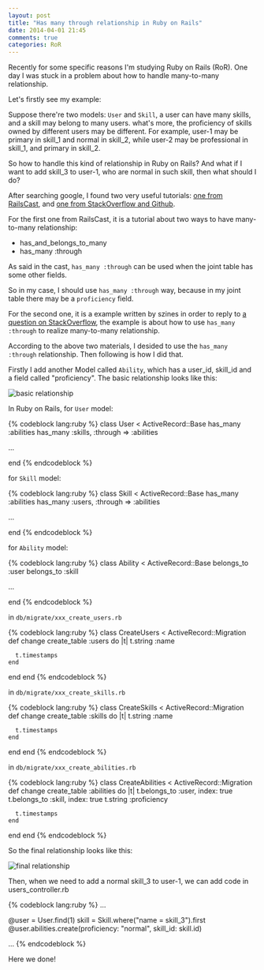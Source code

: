 ```yaml
---
layout: post
title: "Has many through relationship in Ruby on Rails"
date: 2014-04-01 21:45
comments: true
categories: RoR
---
```


Recently for some specific reasons I'm studying Ruby on Rails (RoR). One day I was stuck in a problem about how to handle many-to-many relationship.

Let's firstly see my example:

Suppose there're two models: `User` and `Skill`, a user can have many skills, and a skill may belong to many users. what's more, the proficiency of skills owned by different users may be different. For example, user-1 may be primary in skill_1 and normal in skill_2, while user-2 may be professional in skill_1, and primary in skill_2. 

So how to handle this kind of relationship in Ruby on Rails? And what if I want to add skill_3 to user-1, who are normal in such skill, then what should I do?

After searching google, I found two very useful tutorials: [one from RailsCast](http://railscasts.com/episodes/47-two-many-to-many), and [one from StackOverflow and Github](https://github.com/szines/hodor_filmdb).

For the first one from RailsCast, it is a tutorial about two ways to have many-to-many relationship: 

* has_and_belongs_to_many
* has_many :through

As said in the cast, `has_many :through` can be used when the joint table has some other fields.

So in my case, I should use `has_many :through` way, because in my joint table there may be a `proficiency` field.

For the second one, it is a example written by szines in order to reply to [a question on StackOverflow](), the example is about how to use `has_many :through` to realize many-to-many relationship.

According to the above two materials, I desided to use the `has_many :through` relationship. Then following is how I did that.

Firstly I add another Model called `Ability`, which has a user_id, skill_id and a field called "proficiency". The basic relationship looks like this:

![basic relationship](http://ytliu.info/images/2014-04-01-1.png "basic relationship")

In Ruby on Rails, for `User` model:

{% codeblock lang:ruby %}
class User < ActiveRecord::Base
  has_many :abilities
  has_many :skills, :through => :abilities

  ...

end
{% endcodeblock %}

for `Skill` model:

{% codeblock lang:ruby %}
class Skill < ActiveRecord::Base
  has_many :abilities
  has_many :users, :through => :abilities

  ...
  
end
{% endcodeblock %}

for `Ability` model:

{% codeblock lang:ruby %}
class Ability < ActiveRecord::Base
  belongs_to :user
  belongs_to :skill

  ...

end
{% endcodeblock %}

in `db/migrate/xxx_create_users.rb`

{% codeblock lang:ruby %}
class CreateUsers < ActiveRecord::Migration
  def change
    create_table :users do |t|
      t.string :name

      t.timestamps
    end
  end
end
{% endcodeblock %}

in `db/migrate/xxx_create_skills.rb`

{% codeblock lang:ruby %}
class CreateSkills < ActiveRecord::Migration
  def change
    create_table :skills do |t|
      t.string :name

      t.timestamps
    end
  end
end
{% endcodeblock %}

in `db/migrate/xxx_create_abilities.rb`

{% codeblock lang:ruby %}
class CreateAbilities < ActiveRecord::Migration
  def change
    create_table :abilities do |t|
      t.belongs_to :user, index: true
      t.belongs_to :skill, index: true
      t.string :proficiency

      t.timestamps
    end
  end
end
{% endcodeblock %}

So the final relationship looks like this:

![final relationship](http://ytliu.info/images/2014-04-01-2.png "final relationship")

Then, when we need to add a normal skill_3 to user-1, we can add code in users_controller.rb

{% codeblock lang:ruby %}
...

@user = User.find(1)
skill = Skill.where("name = skill_3").first
@user.abilities.create(proficiency: "normal", skill_id: skill.id)

...
{% endcodeblock %}

Here we done!